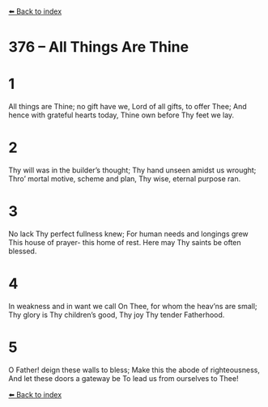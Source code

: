 [⬅️ Back to index](../README.md)

# 376 – All Things Are Thine


# 1
All things are Thine; no gift have we,
Lord of all gifts, to offer Thee;
And hence with grateful hearts today,
Thine own before Thy feet we lay.

# 2
Thy will was in the builder’s thought;
Thy hand unseen amidst us wrought;
Thro’ mortal motive, scheme and plan,
Thy wise, eternal purpose ran.

# 3
No lack Thy perfect fullness knew;
For human needs and longings grew
This house of prayer- this home of rest.
Here may Thy saints be often blessed.

# 4
In weakness and in want we call
On Thee, for whom the heav’ns are small;
Thy glory is Thy children’s good,
Thy joy Thy tender Fatherhood.

# 5
O Father! deign these walls to bless;
Make this the abode of righteousness,
And let these doors a gateway be
To lead us from ourselves to Thee!

[⬅️ Back to index](../README.md)
